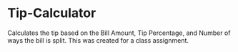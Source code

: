 # Tip-Calculator
Calculates the tip based on the Bill Amount, Tip Percentage, and Number of ways the bill is split.
This was created for a class assignment. 
